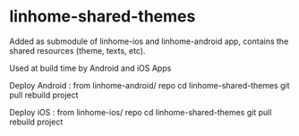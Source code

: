 # linhome-shared-themes

Added as submodule of linhome-ios and linhome-android app, contains the shared resources (theme, texts, etc).

Used at build time by Android and iOS Apps


Deploy Android : 
from linhome-android/ repo
cd linhome-shared-themes
git pull
rebuild project

Deploy iOS : 
from linhome-ios/ repo
cd linhome-shared-themes
git pull
rebuild project


